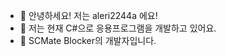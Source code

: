 - 👋 안녕하세요! 저는 aleri2244a 에요!
- 👀 저는 현재 C#으로 응용프로그램을 개발하고 있어요.
- 🌱 SCMate Blocker의 개발자입니다.

<!---
aleri2244a/aleri2244a is a ✨ special ✨ repository because its `README.md` (this file) appears on your GitHub profile.
You can click the Preview link to take a look at your changes.
--->
